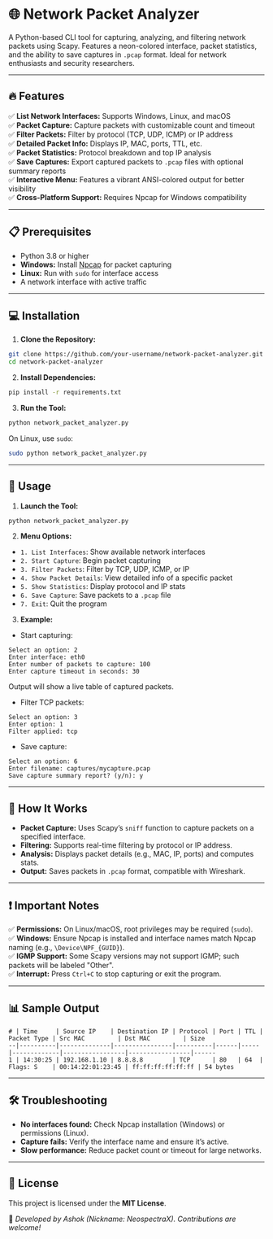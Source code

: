 # 🌐 Network Packet Analyzer

A Python-based CLI tool for capturing, analyzing, and filtering network packets using Scapy. Features a neon-colored interface, packet statistics, and the ability to save captures in `.pcap` format. Ideal for network enthusiasts and security researchers.

---

## 🔥 Features
✅ **List Network Interfaces:** Supports Windows, Linux, and macOS  
✅ **Packet Capture:** Capture packets with customizable count and timeout  
✅ **Filter Packets:** Filter by protocol (TCP, UDP, ICMP) or IP address  
✅ **Detailed Packet Info:** Displays IP, MAC, ports, TTL, etc.  
✅ **Packet Statistics:** Protocol breakdown and top IP analysis  
✅ **Save Captures:** Export captured packets to `.pcap` files with optional summary reports  
✅ **Interactive Menu:** Features a vibrant ANSI-colored output for better visibility  
✅ **Cross-Platform Support:** Requires Npcap for Windows compatibility  

---

## 📋 Prerequisites
- Python 3.8 or higher  
- **Windows:** Install [Npcap](https://npcap.com/#download) for packet capturing  
- **Linux:** Run with `sudo` for interface access  
- A network interface with active traffic  

---

## 💻 Installation

1. **Clone the Repository:**
```bash
git clone https://github.com/your-username/network-packet-analyzer.git
cd network-packet-analyzer
```

2. **Install Dependencies:**
```bash
pip install -r requirements.txt
```

3. **Run the Tool:**
```bash
python network_packet_analyzer.py
```
On Linux, use `sudo`:
```bash
sudo python network_packet_analyzer.py
```

---

## 🚀 Usage

1. **Launch the Tool:**
```bash
python network_packet_analyzer.py
```

2. **Menu Options:**
- `1. List Interfaces`: Show available network interfaces  
- `2. Start Capture`: Begin packet capturing  
- `3. Filter Packets`: Filter by TCP, UDP, ICMP, or IP  
- `4. Show Packet Details`: View detailed info of a specific packet  
- `5. Show Statistics`: Display protocol and IP stats  
- `6. Save Capture`: Save packets to a `.pcap` file  
- `7. Exit`: Quit the program  

3. **Example:**
- Start capturing:
```
Select an option: 2
Enter interface: eth0
Enter number of packets to capture: 100
Enter capture timeout in seconds: 30
```
Output will show a live table of captured packets.

- Filter TCP packets:
```
Select an option: 3
Enter option: 1
Filter applied: tcp
```

- Save capture:
```
Select an option: 6
Enter filename: captures/mycapture.pcap
Save capture summary report? (y/n): y
```

---

## 🧩 How It Works
- **Packet Capture:** Uses Scapy’s `sniff` function to capture packets on a specified interface.  
- **Filtering:** Supports real-time filtering by protocol or IP address.  
- **Analysis:** Displays packet details (e.g., MAC, IP, ports) and computes stats.  
- **Output:** Saves packets in `.pcap` format, compatible with Wireshark.  

---

## ❗ Important Notes
✅ **Permissions:** On Linux/macOS, root privileges may be required (`sudo`).  
✅ **Windows:** Ensure Npcap is installed and interface names match Npcap naming (e.g., `\Device\NPF_{GUID}`).  
✅ **IGMP Support:** Some Scapy versions may not support IGMP; such packets will be labeled "Other".  
✅ **Interrupt:** Press `Ctrl+C` to stop capturing or exit the program.  

---

## 📊 Sample Output
```
# | Time     | Source IP    | Destination IP | Protocol | Port | TTL | Packet Type | Src MAC         | Dst MAC         | Size
--|----------|--------------|----------------|----------|------|-----|-------------|-----------------|-----------------|------
1 | 14:30:25 | 192.168.1.10 | 8.8.8.8        | TCP      | 80   | 64  | Flags: S    | 00:14:22:01:23:45 | ff:ff:ff:ff:ff:ff | 54 bytes
```

---

## 🛠️ Troubleshooting
- **No interfaces found:** Check Npcap installation (Windows) or permissions (Linux).  
- **Capture fails:** Verify the interface name and ensure it’s active.  
- **Slow performance:** Reduce packet count or timeout for large networks.  

---

## 📝 License
This project is licensed under the **MIT License**.

💬 _Developed by Ashok (Nickname: NeospectraX). Contributions are welcome!_

